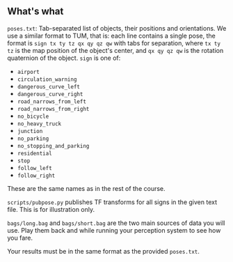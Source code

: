 ## What's what

`poses.txt`: Tab-separated list of objects, their positions and orientations.
We use a similar format to TUM, that is: each line contains a single pose, the
format is `sign tx ty tz qx qy qz qw` with tabs for separation, where `tx ty
tz` is the map position of the object's center, and `qx qy qz qw` is the
rotation quaternion of the object. `sign` is one of: 

- `airport`
- `circulation_warning`
- `dangerous_curve_left`
- `dangerous_curve_right`
- `road_narrows_from_left`
- `road_narrows_from_right`
- `no_bicycle`
- `no_heavy_truck`
- `junction`
- `no_parking`
- `no_stopping_and_parking`
- `residential`
- `stop`
- `follow_left`
- `follow_right`

These are the same names as in the rest of the course.

`scripts/pubpose.py` publishes TF transforms for all signs in the given text
file. This is for illustration only.

`bags/long.bag` and `bags/short.bag` are the two main sources of data you will
use. Play them back and while running your perception system to see how you
fare.

Your results must be in the same format as the provided `poses.txt`.
